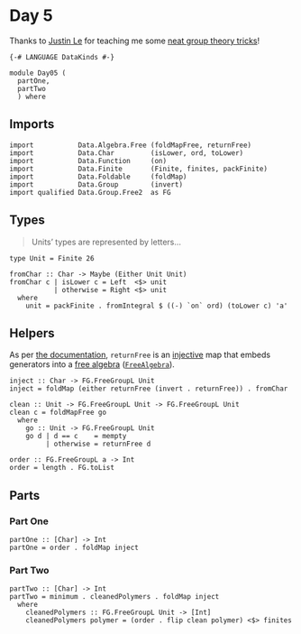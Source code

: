 # Day 5

Thanks to [Justin Le](https://github.com/mstksg) for teaching me some
[neat group theory
tricks](https://blog.jle.im/entry/alchemical-groups.html)\!

```sourceCode literate haskell
{-# LANGUAGE DataKinds #-}
```

```sourceCode literate haskell
module Day05 (
  partOne,
  partTwo
  ) where
```

## Imports

```sourceCode literate haskell
import           Data.Algebra.Free (foldMapFree, returnFree)
import           Data.Char         (isLower, ord, toLower)
import           Data.Function     (on)
import           Data.Finite       (Finite, finites, packFinite)
import           Data.Foldable     (foldMap)
import           Data.Group        (invert)
import qualified Data.Group.Free2  as FG
```

## Types

<blockquote cite="https://adventofcode.com/2018/day/5">

Units’ types are represented by letters…

</blockquote>

```sourceCode literate haskell
type Unit = Finite 26
```

```sourceCode literate haskell
fromChar :: Char -> Maybe (Either Unit Unit)
fromChar c | isLower c = Left  <$> unit
           | otherwise = Right <$> unit
  where
    unit = packFinite . fromIntegral $ ((-) `on` ord) (toLower c) 'a'
```

## Helpers

As per [the
documentation](https://hackage.haskell.org/package/free-algebras-0.6.0.0/docs/Data-Algebra-Free.html#v:returnFree),
`returnFree` is an
[injective](https://en.wikipedia.org/wiki/Injective_function) map that
embeds generators into a [free
algebra](https://en.wikipedia.org/wiki/Free_algebra)
([`FreeAlgebra`](https://hackage.haskell.org/package/free-algebras-0.6.0.0/docs/Data-Algebra-Free.html#t:FreeAlgebra)).

```sourceCode literate haskell
inject :: Char -> FG.FreeGroupL Unit
inject = foldMap (either returnFree (invert . returnFree)) . fromChar
```

```sourceCode literate haskell
clean :: Unit -> FG.FreeGroupL Unit -> FG.FreeGroupL Unit
clean c = foldMapFree go
  where
    go :: Unit -> FG.FreeGroupL Unit
    go d | d == c    = mempty
         | otherwise = returnFree d
```

```sourceCode literate haskell
order :: FG.FreeGroupL a -> Int
order = length . FG.toList
```

## Parts

### Part One

```sourceCode literate haskell
partOne :: [Char] -> Int
partOne = order . foldMap inject
```

### Part Two

```sourceCode literate haskell
partTwo :: [Char] -> Int
partTwo = minimum . cleanedPolymers . foldMap inject
  where
    cleanedPolymers :: FG.FreeGroupL Unit -> [Int]
    cleanedPolymers polymer = (order . flip clean polymer) <$> finites
```
